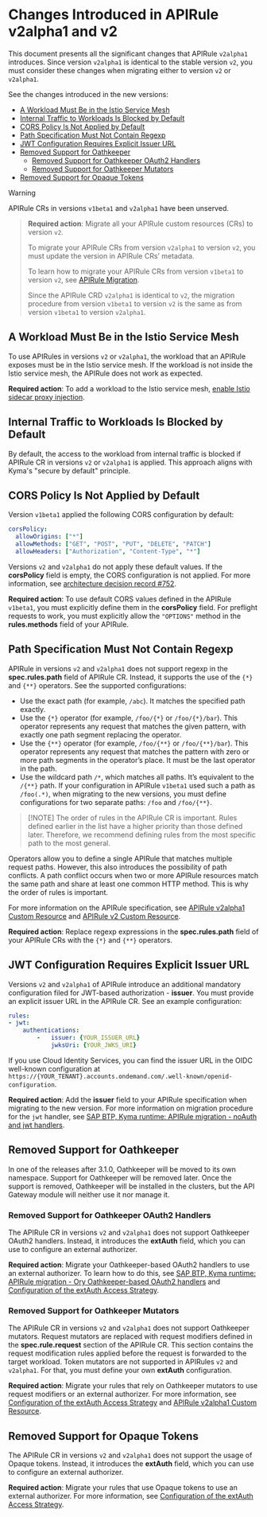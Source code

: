# Changes Introduced in APIRule v2alpha1 and v2

This document presents all the significant changes that APIRule `v2alpha1` introduces. Since version `v2alpha1` is identical to the stable version `v2`, you must consider these changes when migrating either to version `v2` or `v2alpha1`.

See the changes introduced in the new versions:
- [A Workload Must Be in the Istio Service Mesh](#a-workload-must-be-in-the-istio-service-mesh)
- [Internal Traffic to Workloads Is Blocked by Default](#internal-traffic-to-workloads-is-blocked-by-default)
- [CORS Policy Is Not Applied by Default](#cors-policy-is-not-applied-by-default)
- [Path Specification Must Not Contain Regexp](#path-specification-must-not-contain-regexp)
- [JWT Configuration Requires Explicit Issuer URL](#jwt-configuration-requires-explicit-issuer-url)
- [Removed Support for Oathkeeper](#removed-support-for-oathkeeper)
  - [Removed Support for Oathkeeper OAuth2 Handlers](#removed-support-for-oathkeeper-oauth2-handlers)
  - [Removed Support for Oathkeeper Mutators](#removed-support-for-oathkeeper-mutators)
- [Removed Support for Opaque Tokens](#removed-support-for-opaque-tokens)

> [!WARNING]
> APIRule CRs in versions `v1beta1` and `v2alpha1` have been unserved.

> **Required action**: Migrate all your APIRule custom resources (CRs) to version `v2`.
> 
> To migrate your APIRule CRs from version `v2alpha1` to version `v2`, you must update the version in APIRule CRs’ metadata.
> 
> To learn how to migrate your APIRule CRs from version `v1beta1` to version `v2`, see [APIRule Migration](../../apirule-migration/README.md). 
> 
> Since the APIRule CRD `v2alpha1` is identical to `v2`, the migration procedure from version `v1beta1` to version `v2` is the same as from version `v1beta1` to version `v2alpha1`.

## A Workload Must Be in the Istio Service Mesh

To use APIRules in versions `v2` or `v2alpha1`, the workload that an APIRule exposes must be in the Istio service mesh. If the workload is not inside the Istio service mesh, the APIRule does not work as expected.

**Required action**: To add a workload to the Istio service mesh, [enable Istio sidecar proxy injection](https://kyma-project.io/#/istio/user/tutorials/01-40-enable-sidecar-injection).

## Internal Traffic to Workloads Is Blocked by Default

By default, the access to the workload from internal traffic is blocked if APIRule CR in versions `v2` or `v2alpha1` is applied. This approach aligns with Kyma's "secure by default" principle. 
## CORS Policy Is Not Applied by Default

Version `v1beta1` applied the following CORS configuration by default:
```yaml
corsPolicy:
  allowOrigins: ["*"]
  allowMethods: ["GET", "POST", "PUT", "DELETE", "PATCH"]
  allowHeaders: ["Authorization", "Content-Type", "*"]
```

Versions `v2` and `v2alpha1` do not apply these default values. If the **corsPolicy** field is empty, the CORS configuration is not applied. For more information, see [architecture decision record #752](https://github.com/kyma-project/api-gateway/issues/752).

**Required action**: To use default CORS values defined in the APIRule `v1beta1`, you must explicitly define them in the **corsPolicy** field. For preflight requests to work, you must explicitly allow the `"OPTIONS"` method in the **rules.methods** field of your APIRule.

## Path Specification Must Not Contain Regexp

APIRule in versions `v2` and `v2alpha1` does not support regexp in the **spec.rules.path** field of APIRule CR. Instead, it supports the use of the `{*}` and `{**}` operators. See the supported configurations:
- Use the exact path (for example, `/abc`). It matches the specified path exactly.
- Use the `{*}` operator (for example, `/foo/{*}` or `/foo/{*}/bar`).  This operator represents any request that matches the given pattern, with exactly one path segment replacing the operator.
- Use the `{**}` operator (for example, `/foo/{**}` or `/foo/{**}/bar`). This operator represents any request that matches the pattern with zero or more path segments in the operator’s place. It must be the last operator in the path.
- Use the wildcard path `/*`, which matches all paths. It’s equivalent to the `/{**}` path. If your configuration in APIRule `v1beta1` used such a path as `/foo(.*)`, when migrating to the new versions, you must define configurations for two separate paths: `/foo` and `/foo/{**}`.



> [!NOTE] The order of rules in the APIRule CR is important. Rules defined earlier in the list have a higher priority than those defined later. Therefore, we recommend defining rules from the most specific path to the most general.

Operators allow you to define a single APIRule that matches multiple request paths.
However, this also introduces the possibility of path conflicts.
A path conflict occurs when two or more APIRule resources match the same path and share at least one common HTTP method. This is why the order of rules is important.


For more information on the APIRule specification, see [APIRule v2alpha1 Custom Resource](https://kyma-project.io/#/api-gateway/user/custom-resources/apirule/v2alpha1/04-10-apirule-custom-resource) and [APIRule v2 Custom Resource](https://kyma-project.io/#/api-gateway/user/custom-resources/apirule/04-10-apirule-custom-resource).

**Required action**: Replace regexp expressions in the **spec.rules.path** field of your APIRule CRs with the `{*}` and `{**}` operators.

## JWT Configuration Requires Explicit Issuer URL

Versions `v2` and `v2alpha1` of APIRule introduce an additional mandatory configuration filed for JWT-based authorization - **issuer**. You must provide an explicit issuer URL in the APIRule CR. See an example configuration:

```yaml
rules:
- jwt:
    authentications:
        -   issuer: {YOUR_ISSUER_URL}
            jwksUri: {YOUR_JWKS_URI}
```
If you use Cloud Identity Services, you can find the issuer URL in the OIDC well-known configuration at `https://{YOUR_TENANT}.accounts.ondemand.com/.well-known/openid-configuration`.

**Required action**: Add the **issuer** field to your APIRule specification when migrating to the new version. For more information on migration procedure for the `jwt` handler, see [SAP BTP, Kyma runtime: APIRule migration - noAuth and jwt handlers](https://community.sap.com/t5/technology-blogs-by-sap/sap-btp-kyma-runtime-apirule-migration-noauth-and-jwt-handlers/ba-p/13882833).

## Removed Support for Oathkeeper
In one of the releases after 3.1.0, Oathkeeper will be moved to its own namespace. Support for Oathkeeper will be removed later. Once the support is removed, Oathkeeper will be installed in the clusters, but the API Gateway module will neither use it nor manage it.

### Removed Support for Oathkeeper OAuth2 Handlers
The APIRule CR in versions `v2` and `v2alpha1` does not support Oathkeeper OAuth2 handlers. Instead, it introduces the **extAuth** field, which you can use to configure an external authorizer.

**Required action**: Migrate your Oathkeeper-based OAuth2 handlers to use an external authorizer. To learn how to do this, see [SAP BTP, Kyma runtime: APIRule migration - Ory Oathkeeper-based OAuth2 handlers](https://community.sap.com/t5/technology-blogs-by-sap/sap-btp-kyma-runtime-apirule-migration-ory-oathkeeper-based-oauth2-handlers/ba-p/13896184) and [Configuration of the extAuth Access Strategy](https://kyma-project.io/#/api-gateway/user/custom-resources/apirule/v2alpha1/04-15-api-rule-access-strategies).

### Removed Support for Oathkeeper Mutators
The APIRule CR in versions `v2` and `v2alpha1` does not support Oathkeeper mutators. Request mutators are replaced with request modifiers defined in the **spec.rule.request** section of the APIRule CR. This section contains the request modification rules applied before the request is forwarded to the target workload. Token mutators are not supported in APIRules `v2` and `v2alpha1`. For that, you must define your own **extAuth** configuration.

**Required action**: Migrate your rules that rely on Oathkeeper mutators to use request modifiers or an external authorizer. For more information, see [Configuration of the extAuth Access Strategy](https://kyma-project.io/#/api-gateway/user/custom-resources/apirule/v2alpha1/04-15-api-rule-access-strategies) and [APIRule v2alpha1 Custom Resource](https://kyma-project.io/#/api-gateway/user/custom-resources/apirule/v2alpha1/04-10-apirule-custom-resource).

## Removed Support for Opaque Tokens

The APIRule CR in versions `v2` and `v2alpha1` does not support the usage of Opaque tokens. Instead, it introduces the **extAuth** field, which you can use to configure an external authorizer.

**Required action**: Migrate your rules that use Opaque tokens to use an external authorizer. For more information, see [Configuration of the extAuth Access Strategy](https://kyma-project.io/#/api-gateway/user/custom-resources/apirule/v2alpha1/04-15-api-rule-access-strategies).

